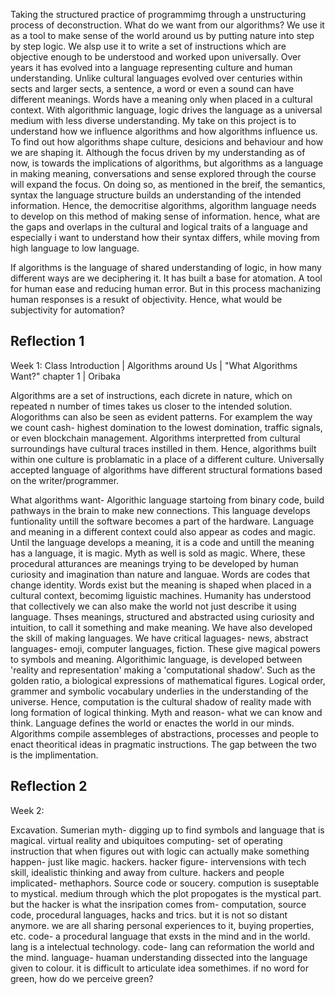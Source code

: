 Taking the structured practice of programmimg through a unstructuring process of deconstruction. What do we want from our algorithms? We use it as a tool to make sense of the world around us by putting nature into step by step logic. We alsp use it to write a set of instructions which are objective enough to be understood and worked upon universally. Over years it has evolved into a language representing culture and human understanding. Unlike cultural languages evolved over centuries within sects and larger sects, a sentence, a word or even a sound can have different meanings. Words have a meaning only when placed in a cultural context. With algorithmic language, logic drives the language as a universal medium with less diverse understanding. My take on this project is to understand how we influence algorithms and how algorithms influence us. To find out how algorithms shape culture, desicions and behaviour and how we are shaping it. Although the focus driven by my understanding as of now, is towards the implications of algorithms, but algorithms as a language in making meaning, conversations and sense explored through the course will expand the focus. On doing so, as mentioned in the breif, the semantics, syntax the language structure builds an understanding of the intended information. Hence, the democritise algorithms, algorithm language needs to develop on this method of making sense of information. hence, what are the gaps and overlaps in the cultural and logical traits of a language and especially i want to understand how their syntax differs, while moving from high language to low language.

If algorithms is the language of shared understanding of logic, in how many different ways are we deciphering it. It has built a base for atomation. A tool for human ease and reducing human error. But in this process machanizing human responses is a resukt of objectivity. Hence, what would be subjectivity for automation?

## Reflection 1 
 
 Week 1: Class Introduction | Algorithms around Us | "What Algorithms Want?" chapter 1 | Oribaka

Algorithms are a set of instructions, each dicrete in nature, which on repeated n number of times takes us closer to the intended solution. Alogorithms can also be seen as evident patterns. For examplem the way we count cash- highest domination to the lowest domination, traffic signals, or even blockchain management. Algorithms interpretted from cultural surroundings have cultural traces instilled in them. Hence, algorithms built within one culture is problamatic in a place of a different culture. Universally accepted language of algorithms have different structural formations based on the writer/programmer.

What algorithms want-
Algorithic language startoing from binary code, build pathways in the brain to make new connections. This language develops funtionality untill the software becomes a part of the hardware. Language and meaning in a different context could also appear as codes and magic. Until the language develops a meaning, it is a code and untill the meaning has a language, it is magic. Myth as well is sold as magic. Where, these procedural atturances are meanings trying to be developed by human curiosity and imagination than nature and languae. Words are codes that change identity. Words exist but the meaning is shaped when placed in a cultural context, becomimg liguistic machines. Humanity has understood that collectively we can also make the world not just describe it using language. Thses meanings, structured and abstracted using curiosity and intuition, to call it something and make meaning. We have also developed the skill of making languages. We have critical laguages- news, abstract languages- emoji, computer languages, fiction. These give magical powers to symbols and meaning. Algorithimic language, is developed between 'reality and representation' making a  'computational shadow'. Such as the golden ratio, a biological expressions of mathematical figures. Logical order, grammer and symbolic vocabulary underlies in the understanding of the universe. Hence, computation is the cultural shadow of reality made with long formation of logical thinking. Myth and reason- what we can know and think. Language defines the world or enactes the world in our minds. Algorithms compile assembleges of abstractions, processes and people to enact theoritical ideas in pragmatic instructions. The gap between the two is the implimentation.


## Reflection 2

 Week 2:

Excavation. Sumerian myth- digging up to find symbols and language that is magical.
virtual reality and ubiquitoes computing- set of operating instruction that when figures out with logic can actually make something happen- just like magic. hackers. hacker figure- intervensions with tech skill, idealistic thinking and away from culture. hackers and people implicated- methaphors. Source code or soucery. compution is suseptable to mystical. medium through which the plot propogates is the mystical part. but the hacker is what the insripation comes from- computation, source code, procedural languages, hacks and trics. but it is not so distant anymore. we are all sharing personal experiences to it, buying properties, etc. code- a procedural language that exsts in the mind and in the world. lang is a intelectual technology. code- lang can reformation the world and the mind. language- huaman understanding dissected into the language given to colour. it is difficult to articulate idea somethimes. if no word for green, how do we perceive green? 


